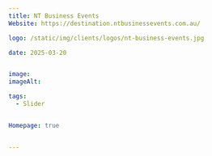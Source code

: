 ```yaml
---
title: NT Business Events
Website: https://destination.ntbusinessevents.com.au/

logo: /static/img/clients/logos/nt-business-events.jpg

date: 2025-03-20


image: 
imageAlt: 

tags:
  - Slider


Homepage: true


---
```




